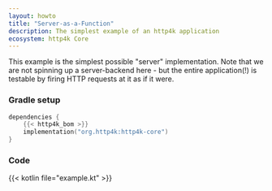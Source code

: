```yaml
---
layout: howto
title: "Server-as-a-Function"
description: The simplest example of an http4k application 
ecosystem: http4k Core
---
```

This example is the simplest possible "server" implementation. Note that we are not spinning up a server-backend here - but the entire application(!) is testable by firing HTTP requests at it as if it were.

### Gradle setup

```kotlin
dependencies {
    {{< http4k_bom >}}
    implementation("org.http4k:http4k-core")
}
```

### Code

{{< kotlin file="example.kt" >}}
